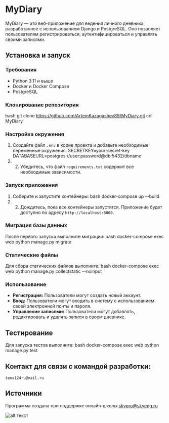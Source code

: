 # MyDiary

MyDiary — это веб-приложение для ведения личного дневника, разработанное с использованием Django и PostgreSQL. Оно позволяет пользователям регистрироваться, аутентифицироваться и управлять своими записями.

## Установка и запуск

### Требования

- Python 3.11 и выше
- Docker и Docker Compose
- PostgreSQL

### Клонирование репозитория
bash
git clone https://github.com/ArtemKazagashev89/MyDiary.git
cd MyDiary

### Настройка окружения

1. Создайте файл `.env` в корне проекта и добавьте необходимые переменные окружения:
SECRETKEY=your-secret-key
DATABASEURL=postgres://user:password@db:5432/dbname
2. 2. Убедитесь, что файл `requirements.txt` содержит все необходимые зависимости.

### Запуск приложения

1. Соберите и запустите контейнеры:
bash
docker-compose up --build
2. 2. Дождитесь, пока все контейнеры запустятся. Приложение будет доступно по адресу `http://localhost:8000`.

### Миграция базы данных

После первого запуска выполните миграции:
bash
docker-compose exec web python manage.py migrate

### Статические файлы

Для сбора статических файлов выполните:
bash
docker-compose exec web python manage.py collectstatic --noinput

### Использование

- **Регистрация:** Пользователи могут создать новый аккаунт.
- **Вход:** Пользователи могут входить в систему с использованием своей электронной почты и пароля.
- **Управление записями:** Пользователи могут добавлять, редактировать и удалять записи в своем дневнике.

## Тестирование

Для запуска тестов выполните:
bash
docker-compose exec web python manage.py test

## Контакт для связи с командой разработки:
`tema124ru@mail.ru`


## Источники
Программа создана при поддержке онлайн-школы [skypro@skyeng.ru](https://sky.pro/#giftpopup) 

 ![alt текст](https://static.tildacdn.com/tild3364-3965-4237-b664-363533643431/Group_1321317003.svg)


